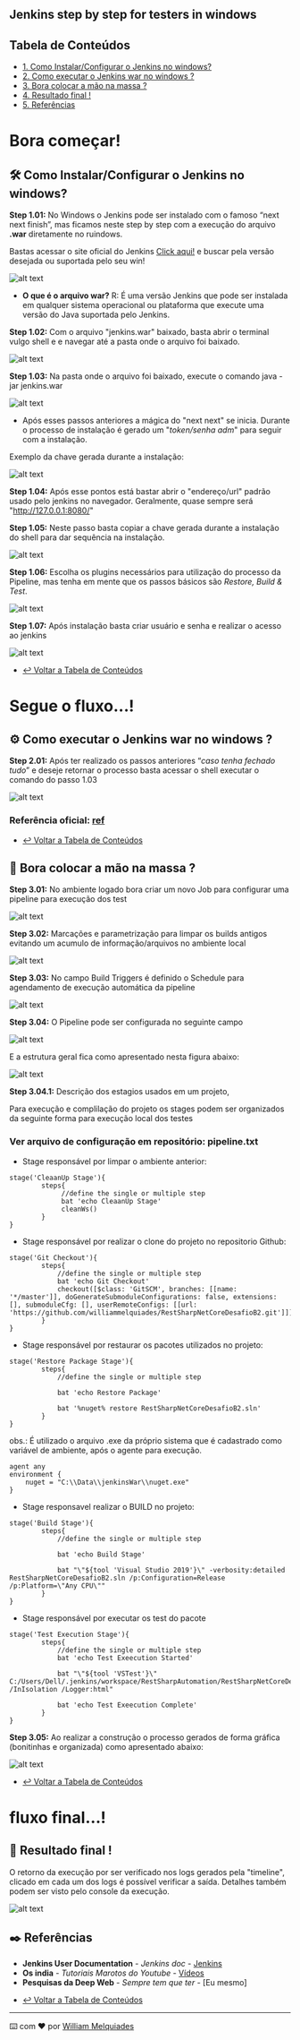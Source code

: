 ## Jenkins step by step for testers in windows

## <div id="index" />Tabela de Conteúdos
- [1. Como Instalar/Configurar o Jenkins no windows?](#Config_Jenkins)
- [2. Como executar o Jenkins war no windows ?](#Jenkins_war)
- [3. Bora colocar a mão na massa ?](#mao_massa)
- [4. Resultado final !](#result_final)
- [5. Referências](#refencia)

# Bora começar!

## <div id="Config_Jenkins" />🛠️ Como Instalar/Configurar o Jenkins no windows?

**Step 1.01:** No Windows o Jenkins pode ser instalado com o famoso “next next finish”, mas ficamos neste step by step com a execução do arquivo **.war** diretamente no ruindows.

Bastas acessar o site oficial do Jenkins [Click aqui!](https://www.jenkins.io/) e buscar pela versão desejada ou suportada pelo seu win!

![alt text](https://i.imgur.com/PaBXq3p.gif)

* **O que é o arquivo war?** R: É uma versão Jenkins que pode ser instalada em qualquer sistema operacional ou plataforma que execute uma versão do Java suportada pelo Jenkins.

**Step 1.02:** Com o arquivo "jenkins.war" baixado, basta abrir o terminal vulgo shell e e navegar até a pasta onde o arquivo foi baixado.

![alt text](https://i.imgur.com/iHQfgTv.gif)

**Step 1.03:** Na pasta onde o arquivo foi baixado, execute o comando java -jar jenkins.war

![alt text](https://i.imgur.com/EyYdPlq.gif)

* Após esses passos anteriores a mágica do "next next" se inicia. Durante o processo de instalação é gerado um "*token/senha adm*" para seguir com a instalação.

Exemplo da chave gerada durante a instalação: 

![alt text](https://i.imgur.com/n9KS6It.png)

**Step 1.04:** Após esse pontos está bastar abrir o "endereço/url" padrão usado pelo jenkins no navegador. Geralmente, quase sempre será 
"http://127.0.0.1:8080/"

**Step 1.05:** Neste passo basta copiar a chave gerada durante a instalação do shell para dar sequência na instalação.

![alt text](https://i.imgur.com/ilaqL2e.png)

**Step 1.06:** Escolha os plugins necessários para utilização do processo da Pipeline, mas tenha em mente que os passos básicos são *Restore, Build & Test*.

![alt text](https://i.imgur.com/euW1BWw.png)

**Step 1.07:** Após instalação basta criar usuário e senha e realizar o acesso ao jenkins

![alt text](https://i.imgur.com/fTcupC1.png)

- [:leftwards_arrow_with_hook: Voltar a Tabela de Conteúdos](#index)

# Segue o fluxo...!

## <div id="Jenkins_war" /> ⚙️ Como executar o Jenkins war no windows ?

**Step 2.01:** Após ter realizado os passos anteriores “*caso tenha fechado tudo*” e deseje retornar o processo basta acessar o shell executar o comando do passo 1.03

![alt text](https://i.imgur.com/8sOaTkC.gif)

### Referência oficial: [ref](https://www.jenkins.io/doc/book/installing/war-file/)

- [:leftwards_arrow_with_hook: Voltar a Tabela de Conteúdos](#index)

## <div id="mao_massa" /> 🚀 Bora colocar a mão na massa ?

**Step 3.01:** No ambiente logado bora criar um novo Job para configurar uma pipeline para execução dos test

![alt text](https://i.imgur.com/uACCvc2.gif)

**Step 3.02:** Marcações e parametrização para limpar os builds antigos evitando um acumulo de informação/arquivos no ambiente local

![alt text](https://i.imgur.com/lAIeEWp.png)

**Step 3.03:** No campo Build Triggers é definido o Schedule para agendamento de execução automática da pipeline

![alt text](https://i.imgur.com/KByFWlU.png)

**Step 3.04:** O Pipeline pode ser configurada no seguinte campo

![alt text](https://i.imgur.com/hzIJPxI.png)

E a estrutura geral fica como apresentado nesta figura abaixo:

![alt text](https://i.imgur.com/kJXQw3T.png)

**Step 3.04.1:** Descrição dos estagios usados em um projeto, 

Para execução e complilação do projeto os stages podem ser organizados da seguinte forma para execução local dos testes
### Ver arquivo de configuração em repositório: pipeline.txt

* Stage responsável por limpar o ambiente anterior:

```
stage('CleaanUp Stage'){
        steps{
             //define the single or multiple step
             bat 'echo CleaanUp Stage'
             cleanWs()
        }
}
```

* Stage responsável por realizar o clone do projeto no repositorio Github:

```
stage('Git Checkout'){
        steps{
            //define the single or multiple step
            bat 'echo Git Checkout'
            checkout([$class: 'GitSCM', branches: [[name: '*/master']], doGenerateSubmoduleConfigurations: false, extensions: [], submoduleCfg: [], userRemoteConfigs: [[url: 'https://github.com/williammelquiades/RestSharpNetCoreDesafioB2.git']]])
        }
}
```

* Stage responsável por restaurar os pacotes utilizados no projeto:

```
stage('Restore Package Stage'){
        steps{
            //define the single or multiple step
            
            bat 'echo Restore Package'
            
            bat '%nuget% restore RestSharpNetCoreDesafioB2.sln'
        }
}
```

obs.: É utilizado o arquivo .exe da próprio sistema que é cadastrado como variável de ambiente, após o agente para execução.

```
agent any
environment {
    nuget = "C:\\Data\\jenkinsWar\\nuget.exe"
}
```

* Stage responsavel realizar o BUILD no projeto:
```
stage('Build Stage'){
        steps{
            //define the single or multiple step
            
            bat 'echo Build Stage'
            
            bat "\"${tool 'Visual Studio 2019'}\" -verbosity:detailed RestSharpNetCoreDesafioB2.sln /p:Configuration=Release /p:Platform=\"Any CPU\""
        }
}
```

* Stage responsável por executar os test do pacote 

```
stage('Test Execution Stage'){
        steps{
            //define the single or multiple step
            bat 'echo Test Exeecution Started'
            
            bat "\"${tool 'VSTest'}\" C:/Users/Dell/.jenkins/workspace/RestSharpAutomation/RestSharpNetCoreDesafioB2/bin/Release/netcoreapp3.1/RestSharpNetCoreDesafioB2.dll /InIsolation /Logger:html"
            
            bat 'echo Test Exeecution Complete'
        }
}
 ```

**Step 3.05:** Ao realizar a construção o processo gerados de forma gráfica (bonitinhas e organizada) como apresentado abaixo:

![alt text](https://i.imgur.com/un3ea2y.png)

- [:leftwards_arrow_with_hook: Voltar a Tabela de Conteúdos](#index)

# fluxo final...!

## <div id="result_final" /> :dart: Resultado final !

O retorno da execução por ser verificado nos logs gerados pela "timeline", clicado em cada um dos logs é possível verificar a saída. Detalhes também podem ser visto pelo console da execução.

![alt text](https://i.imgur.com/Uln6pEP.gif)


## <div id="refencia" /> ✒️ Referências 

* **Jenkins User Documentation** - *Jenkins doc*   - [Jenkins](https://www.jenkins.io/doc/)
* **Os india** - *Tutoriais Marotos do Youtube*    - [Vídeos](https://www.youtube.com/watch?v=jYub11KETnY&list=PLlsKgYi2Lw72SS2xegfrqaa1TEAYKMthu&ab_channel=RahulRathore)
* **Pesquisas da Deep Web** - *Sempre tem que ter* - [Eu mesmo]

- [:leftwards_arrow_with_hook: Voltar a Tabela de Conteúdos](#index)

---
⌨️ com ❤️ por [William Melquiades](https://github.com/williammelquiades)